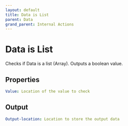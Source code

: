 ```yaml
---
layout: default
title: Data is List
parent: Data
grand_parent: Internal Actions
---
```

# Data is List
Checks if Data is a list (Array). Outputs a boolean value.

## Properties
```yaml
Value: Location of the value to check
```

## Output
```yaml
Output-location: Location to store the output data
```
